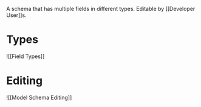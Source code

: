 A schema that has multiple fields in different types. Editable by [[Developer User]]s.

# Types
![[Field Types]]

# Editing
![[Model Schema Editing]]